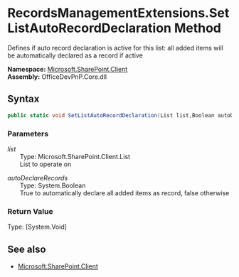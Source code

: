 # RecordsManagementExtensions.SetListAutoRecordDeclaration Method  
Defines if auto record declaration is active for this list: all added items will be automatically declared as a record if active  

**Namespace:** [Microsoft.SharePoint.Client](Microsoft.SharePoint.Client.md)  
**Assembly:** OfficeDevPnP.Core.dll  
## Syntax
```C#
public static void SetListAutoRecordDeclaration(List list,Boolean autoDeclareRecords)
```
### Parameters
*list*  
&emsp;&emsp;Type: Microsoft.SharePoint.Client.List  
&emsp;&emsp;List to operate on  
  
*autoDeclareRecords*  
&emsp;&emsp;Type: System.Boolean  
&emsp;&emsp;True to automatically declare all added items as record, false otherwise  
  
### Return Value
Type: [System.Void]  

## See also
- [Microsoft.SharePoint.Client](Microsoft.SharePoint.Client.md)
